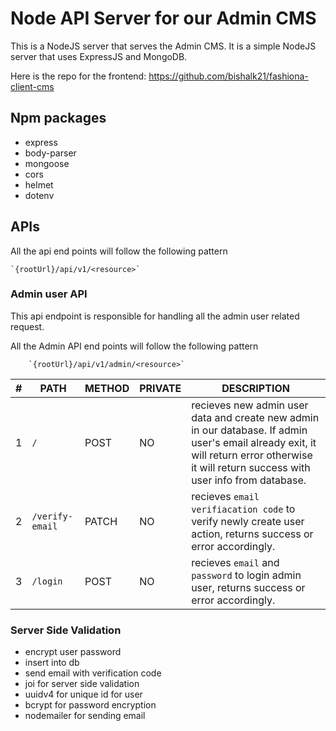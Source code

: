 # Node API Server for our Admin CMS

This is a NodeJS server that serves the Admin CMS. It is a simple NodeJS server that uses ExpressJS and MongoDB.

Here is the repo for the frontend: https://github.com/bishalk21/fashiona-client-cms

## Npm packages

- express
- body-parser
- mongoose
- cors
- helmet
- dotenv

## APIs

All the api end points will follow the following pattern 
    
    `{rootUrl}/api/v1/<resource>`

### Admin user API

This api endpoint is responsible for handling all the admin user related request.

All the Admin API end points will follow the following pattern 
        
        `{rootUrl}/api/v1/admin/<resource>`

| # | PATH | METHOD | PRIVATE | DESCRIPTION |
|---|------|--------|---------|-------------|
| 1 | `/` | POST | NO |  recieves new admin user data and create new admin in our database. If admin user's email already exit, it will return error otherwise it will return success with user info from database. |
| 2 | `/verify-email` | PATCH | NO |  recieves `email verifiacation code` to verify newly create user action, returns success or error accordingly. |
| 3 | `/login` | POST | NO |  recieves `email` and `password` to login admin user, returns success or error accordingly. |


### Server Side Validation

- encrypt user password
- insert into db
- send email with verification code
- joi for server side validation
- uuidv4 for unique id for user
- bcrypt for password encryption
- nodemailer for sending email


